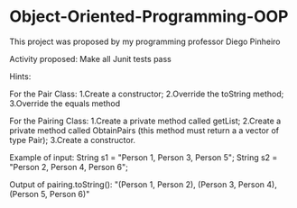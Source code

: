 # Object-Oriented-Programming-OOP

This project was proposed by my programming professor Diego Pinheiro

Activity proposed: Make all Junit tests pass

Hints:

For the Pair Class:  1.Create a constructor;
		     2.Override the toString method;
		     3.Override the equals method

For the Pairing Class: 1.Create a private method called getList;
		       2.Create a private method called ObtainPairs
			  (this method must return a a vector of type Pair);
		        3.Create a constructor.
			  
Example of input:
String s1 = "Person 1, Person 3, Person 5";
String s2 = "Person 2, Person 4, Person 6";

Output of pairing.toString(): 
"(Person 1, Person 2), (Person 3, Person 4), (Person 5, Person
6)"
